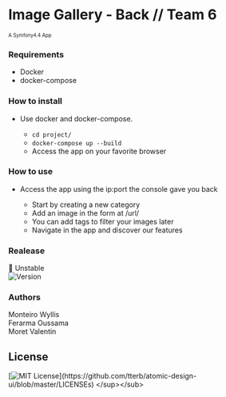 # Image Gallery - Back // Team 6
<sub><sup>A Symfony4.4 App</sup></sub>

### Requirements

* Docker
* docker-compose

### How to install 

- Use docker and docker-compose.

  - `cd project/` <br/>
  - `docker-compose up --build` <br/>
  - Access the app on your favorite browser

### How to use 

- Access the app using the ip:port the console gave you back

  - Start by creating a new category <br/>
  - Add an image in the form at /url/ <br/>
  - You can add tags to filter your images later <br/>
  - Navigate in the app and discover our features
  
### Realease

🚫 Unstable
<br/>
![Version](https://img.shields.io/badge/version-0.1-red.svg?cacheSeconds=2592000)

<sub><sup>
### Authors

Monteiro Wyllis
<br/>
Ferarma Oussama
<br/>
Moret Valentin

## License
[![MIT License](https://img.shields.io/apm/l/atomic-design-ui.svg?)](https://github.com/tterb/atomic-design-ui/blob/master/LICENSEs)
</sup></sub>